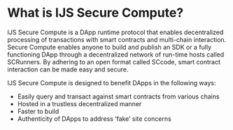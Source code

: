 # What is IJS Secure Compute?

IJS Secure Compute is a DApp runtime protocol that enables decentralized processing of transactions with smart contracts and multi-chain interaction.  Secure Compute enables anyone to build and publish an SDK or a fully functioning DApp through a decentralized network of run-time hosts called SCRunners.  By adhering to an open format called SCcode, smart contract interaction can be made easy and secure.

IJS Secure Compute is designed to benefit DApps in the following ways:
- Easily query and transact against smart contracts from various chains
- Hosted in a trustless decentralized manner
- Faster to build
- Authenticity of DApps to address ‘fake’ site concerns
